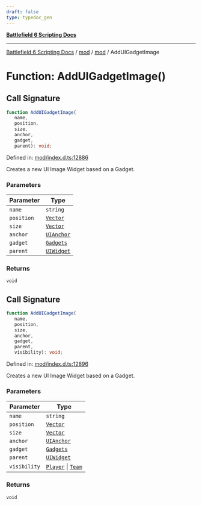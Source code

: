 ```yaml
---
draft: false
type: typedoc_gen
---
```


[**Battlefield 6 Scripting Docs**](../../../_index.md)

***

[Battlefield 6 Scripting Docs](../../../_index.md) / [mod](../../_index.md) / [mod](../_index.md) / AddUIGadgetImage

# Function: AddUIGadgetImage()

## Call Signature

```ts
function AddUIGadgetImage(
   name, 
   position, 
   size, 
   anchor, 
   gadget, 
   parent): void;
```

Defined in: [mod/index.d.ts:12886](https://github.com/battlefield-portal-community/portal-docs/blob/6d87e21c5922a3efb03c634dbe98e5fe6e797672/generators/santiago/mod/index.d.ts#L12886)

Creates a new UI Image Widget based on a Gadget.

### Parameters

| Parameter | Type |
| ------ | ------ |
| `name` | `string` |
| `position` | [`Vector`](../Vector/_index.md) |
| `size` | [`Vector`](../Vector/_index.md) |
| `anchor` | [`UIAnchor`](../UIAnchor/_index.md) |
| `gadget` | [`Gadgets`](../Gadgets/_index.md) |
| `parent` | [`UIWidget`](../UIWidget/_index.md) |

### Returns

`void`

## Call Signature

```ts
function AddUIGadgetImage(
   name, 
   position, 
   size, 
   anchor, 
   gadget, 
   parent, 
   visibility): void;
```

Defined in: [mod/index.d.ts:12896](https://github.com/battlefield-portal-community/portal-docs/blob/6d87e21c5922a3efb03c634dbe98e5fe6e797672/generators/santiago/mod/index.d.ts#L12896)

Creates a new UI Image Widget based on a Gadget.

### Parameters

| Parameter | Type |
| ------ | ------ |
| `name` | `string` |
| `position` | [`Vector`](../Vector/_index.md) |
| `size` | [`Vector`](../Vector/_index.md) |
| `anchor` | [`UIAnchor`](../UIAnchor/_index.md) |
| `gadget` | [`Gadgets`](../Gadgets/_index.md) |
| `parent` | [`UIWidget`](../UIWidget/_index.md) |
| `visibility` | [`Player`](../Player/_index.md) \| [`Team`](../Team/_index.md) |

### Returns

`void`
